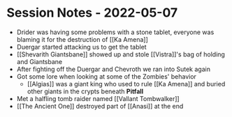 # Session Notes - 2022-05-07

* Drider was having some problems with a stone tablet, everyone was blaming it for the destruction of [[Ka Amena]]
* Duergar started attacking us to get the tablet
* [[Shevarith Giantsbane]] showed up and stole [[Vistra]]'s bag of holding and Giantsbane
* After fighting off the Duergar and Chevroth we ran into Sutek again
* Got some lore when looking at some of the Zombies' behavior
  * [[Algias]] was a giant king who used to rule [[Ka Amena]] and buried other giants in the crypts beneath **Pitfall**
* Met a halfling tomb raider named [[Vallant Tombwalker]]
* [[The Ancient One]] destroyed part of [[Anasi]] at the end